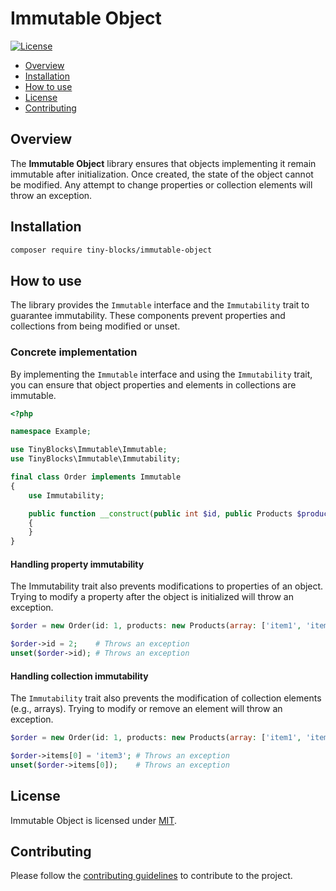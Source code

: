 # Immutable Object

[![License](https://img.shields.io/badge/license-MIT-green)](LICENSE)

* [Overview](#overview)
* [Installation](#installation)
* [How to use](#how-to-use)
* [License](#license)
* [Contributing](#contributing)

<div id='overview'></div>

## Overview

The **Immutable Object** library ensures that objects implementing it remain immutable after initialization. Once
created, the state of the object cannot be modified. Any attempt to change properties or collection elements will throw
an exception.

<div id='installation'></div>

## Installation

```bash
composer require tiny-blocks/immutable-object
```

<div id='how-to-use'></div>

## How to use

The library provides the `Immutable` interface and the `Immutability` trait to guarantee immutability. These components
prevent properties and collections from being modified or unset.

### Concrete implementation

By implementing the `Immutable` interface and using the `Immutability` trait, you can ensure that object properties and
elements in collections are immutable.

```php
<?php

namespace Example;

use TinyBlocks\Immutable\Immutable;
use TinyBlocks\Immutable\Immutability;

final class Order implements Immutable
{
    use Immutability;

    public function __construct(public int $id, public Products $products)
    {
    }
}
```

#### Handling property immutability

The Immutability trait also prevents modifications to properties of an object. Trying to modify a property after the
object is initialized will throw an exception.

```php
$order = new Order(id: 1, products: new Products(array: ['item1', 'item2']);

$order->id = 2;    # Throws an exception
unset($order->id); # Throws an exception  
```

#### Handling collection immutability

The `Immutability` trait also prevents the modification of collection elements (e.g., arrays). Trying to modify or
remove an element will throw an exception.

```php
$order = new Order(id: 1, products: new Products(array: ['item1', 'item2']);

$order->items[0] = 'item3'; # Throws an exception
unset($order->items[0]);    # Throws an exception
```

<div id='license'></div>

## License

Immutable Object is licensed under [MIT](LICENSE).

<div id='contributing'></div>

## Contributing

Please follow the [contributing guidelines](https://github.com/tiny-blocks/tiny-blocks/blob/main/CONTRIBUTING.md) to
contribute to the project.
